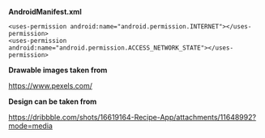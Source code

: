 **AndroidManifest.xml**

    <uses-permission android:name="android.permission.INTERNET"></uses-permission>
    <uses-permission android:name="android.permission.ACCESS_NETWORK_STATE"></uses-permission>
**Drawable images taken from**

https://www.pexels.com/

**Design can be taken from**  

https://dribbble.com/shots/16619164-Recipe-App/attachments/11648992?mode=media

